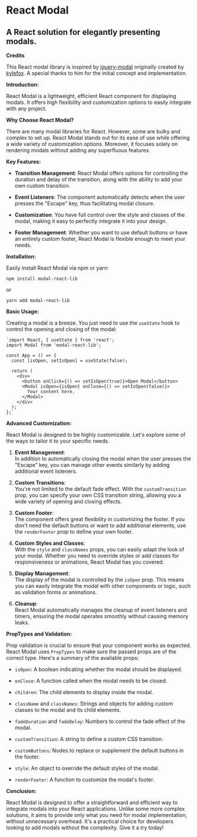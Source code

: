 
# React Modal

## A React solution for elegantly presenting modals.

**Credits**

This React modal library is inspired by [jquery-modal](https://github.com/kylefox/jquery-modal) originally created by [kylefox](https://github.com/kylefox). A special thanks to him for the initial concept and implementation.

**Introduction:**

React Modal is a lightweight, efficient React component for displaying modals. It offers high flexibility and customization options to easily integrate with any project.

**Why Choose React Modal?**

There are many modal libraries for React. However, some are bulky and complex to set up. React Modal stands out for its ease of use while offering a wide variety of customization options. Moreover, it focuses solely on rendering modals without adding any superfluous features.

**Key Features:**

-   **Transition Management**: React Modal offers options for controlling the duration and delay of the transition, along with the ability to add your own custom transition.
    
-   **Event Listeners**: The component automatically detects when the user presses the "Escape" key, thus facilitating modal closure.
    
-   **Customization**: You have full control over the style and classes of the modal, making it easy to perfectly integrate it into your design.
    
-   **Footer Management**: Whether you want to use default buttons or have an entirely custom footer, React Modal is flexible enough to meet your needs.
    

**Installation:**

Easily install React Modal via npm or yarn:

`npm install modal-react-lib` 

or

`yarn add modal-react-lib` 

**Basic Usage:**

Creating a modal is a breeze. You just need to use the `useState` hook to control the opening and closing of the modal:

    `import React, { useState } from 'react';
    import Modal from 'modal-react-lib';
    
    const App = () => {
      const [isOpen, setIsOpen] = useState(false);
      
      return (
        <div>
          <button onClick={() => setIsOpen(true)}>Open Modal</button>
          <Modal isOpen={isOpen} onClose={() => setIsOpen(false)}>
            Your content here.
          </Modal>
        </div>
      );
    };` 

**Advanced Customization:**

React Modal is designed to be highly customizable. Let's explore some of the ways to tailor it to your specific needs.

1.  **Event Management**:  
    In addition to automatically closing the modal when the user presses the "Escape" key, you can manage other events similarly by adding additional event listeners.
    
2.  **Custom Transitions**:  
    You're not limited to the default fade effect. With the `customTransition` prop, you can specify your own CSS transition string, allowing you a wide variety of opening and closing effects.
    
3.  **Custom Footer**:  
    The component offers great flexibility in customizing the footer. If you don't need the default buttons or want to add additional elements, use the `renderFooter` prop to define your own footer.
    
4.  **Custom Styles and Classes**:  
    With the `style` and `classNames` props, you can easily adapt the look of your modal. Whether you need to override styles or add classes for responsiveness or animations, React Modal has you covered.
    
5.  **Display Management**:  
    The display of the modal is controlled by the `isOpen` prop. This means you can easily integrate the modal with other components or logic, such as validation forms or animations.
    
6.  **Cleanup**:  
    React Modal automatically manages the cleanup of event listeners and timers, ensuring the modal operates smoothly without causing memory leaks.
    

**PropTypes and Validation:**

Prop validation is crucial to ensure that your component works as expected. React Modal uses `PropTypes` to make sure the passed props are of the correct type. Here's a summary of the available props:

-   `isOpen`: A boolean indicating whether the modal should be displayed.
    
-   `onClose`: A function called when the modal needs to be closed.
    
-   `children`: The child elements to display inside the modal.
    
-   `className` and `classNames`: Strings and objects for adding custom classes to the modal and its child elements.
    
-   `fadeDuration` and `fadeDelay`: Numbers to control the fade effect of the modal.
    
-   `customTransition`: A string to define a custom CSS transition.
    
-   `customButtons`: Nodes to replace or supplement the default buttons in the footer.
    
-   `style`: An object to override the default styles of the modal.
    
-   `renderFooter`: A function to customize the modal's footer.
    

**Conclusion:**

React Modal is designed to offer a straightforward and efficient way to integrate modals into your React applications. Unlike some more complex solutions, it aims to provide only what you need for modal implementation, without unnecessary overhead. It's a practical choice for developers looking to add modals without the complexity. Give it a try today!